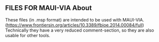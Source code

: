 ## FILES FOR MAUI-VIA About

These files (in .msp format) are intended to be used with MAUI-VIA. (https://www.frontiersin.org/articles/10.3389/fbioe.2014.00084/full)
Technically they have a very reduced comment-section, so they are also usable for other tools.
